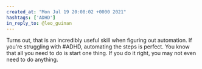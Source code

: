 ```yaml
---
created_at: "Mon Jul 19 20:08:02 +0000 2021"
hashtags: ['ADHD']
in_reply_to: @leo_guinan
---
```


Turns out, that is an incredibly useful skill when figuring out automation. If you're struggling with #ADHD, automating the steps is perfect. You know that all you need to do is start one thing. If you do it right, you may not even need to do anything.